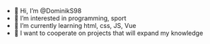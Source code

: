 - 👋 Hi, I’m @DominikS98
- 👀 I’m interested in programming, sport
- 🌱 I’m currently learning html, css, JS, Vue
- 💞️ I want to cooperate on projects that will expand my knowledge

<!---
DominikS98/DominikS98 is a ✨ special ✨ repository because its `README.md` (this file) appears on your GitHub profile.
You can click the Preview link to take a look at your changes.
--->

